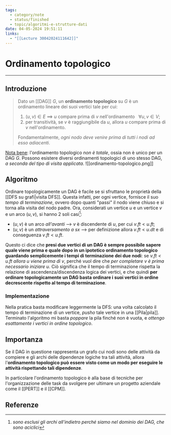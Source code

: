 ```yaml
---
tags:
  - category/note
  - status/finished
  - topic/algoritmi-e-strutture-dati
date: 04-05-2024 19:51:11
links:
  - "[[Lecture 30042024111642]]"
---
```

# Ordinamento topologico
---
## Introduzione
> Dato un [[DAG]] $G$, un **ordinamento topologico** su $G$ è un ordinamento lineare dei suoi vertici tale per cui:
> 1. $(u, v) \in E$ $\implies$ $u$ compare prima di $v$ nell'ordinamento $\ \ \forall u, v \in V$;
> 2. per transitività, se $v$ è raggiungibile da $u$, allora $u$ compare prima di $v$ nell'ordinamento.
> 
> Fondamentalmente, _ogni nodo deve venire prima di tutti i nodi ad esso adiacenti_.

<u>Nota bene</u>: l'ordinamento topologico _non è totale_, ossia non è unico per un DAG $G$. Possono esistere diversi ordinamenti topologici di uno stesso DAG, _a seconda del tipo di visita applicata_.
![[ordinamento-topologico.png]]

## Algoritmo
Ordinare topologicamente un DAG è facile se si sfruttano le proprietà della [[DFS su grafi|visita DFS]]. Questa infatti, per ogni vertice, fornisce il suo _tempo di terminazione_, ovvero dopo quanti "passi" il nodo viene chiuso e si torna alla visita del nodo padre.
Ora, considerati un vertice $u$ e un vertice $v$ e un arco $(u, v)$, si hanno 2 soli casi[^1]:
- $(u, v)$ è un arco _all'avanti_ --> $v$ è discendente di $u$, per cui $v.ft < u.ft$;
- $(u, v)$ è un _attraversamento a sx_ --> per definizione allora $v.ft < u.dt$ e di conseguenza $v.ft < u.ft$.

Questo ci dice che **presi due vertici di un DAG è sempre possibile sapere quale viene prima e quale dopo in un ipotetico ordinamento topologico guardando semplicemente i tempi di terminazione dei due nodi**: se _$v.ft < u.ft$ allora $u$ viene prima di $v$_, perché vuol dire che _per completare $v$ è prima necessario iniziare $u$_.
Ciò significa che il tempo di terminazione rispetta la relazione di ascendenza/discendenza logica dei vertici, e che quindi **per ordinare topologicamente un DAG basta ordinare i suoi vertici in ordine decrescente rispetto al tempo di terminazione**.

### Implementazione
Nella pratica basta modificare leggermente la DFS: una volta calcolato il tempo di terminazione di un vertice, _pusho_ tale vertice in una [[Pila|pila]]. Terminato l'algoritmo mi basta _poppare_ la pila finché non è vuota, e _ottengo esattamente i vertici in ordine topologico_.

## Importanza
Se il DAG in questione rappresenta un grafo cui nodi sono delle attività da compiere e gli archi delle dipendenze logiche tra tali attività, allora l'**ordinamento topologico può essere visto come un modo per eseguire le attività rispettando tali dipendenze**.

In particolare l'ordinamento topologico è alla base di tecniche per l'organizzazione delle task da svolgere per ultimare un progetto aziendale come il [[PERT]] e il [[CPM]].

## Referenze
[^1]: _sono esclusi gli archi all'indietro perché siamo nel dominio dei DAG, che sono aciclici_
